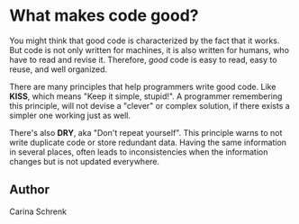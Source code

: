 # What makes code good?

You might think that good code is characterized by the fact that it works.
But code is not only written for machines, it is also written for humans, who have to read and revise it.
Therefore, *good* code is easy to read, easy to reuse, and well organized.

There are many principles that help programmers write good code. 
Like **KISS**, which means "Keep it simple, stupid!". 
A programmer remembering this principle, will not devise a "clever" or complex solution, if there exists a simpler one working just as well. 

There's also **DRY**, aka "Don't repeat yourself". 
This principle warns to not write duplicate code or store redundant data. 
Having the same information in several places, often leads to inconsistencies when the information changes but is not updated everywhere.


## Author
Carina Schrenk 
